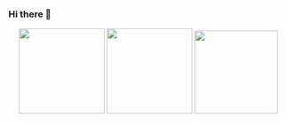 ### Hi there 👋

<!-- **rizkianakbar/rizkianakbar** is a ✨ _special_ ✨ repository because its `README.md` (this file) appears on your GitHub profile.

Here are some ideas to get you started:

- 🔭 I’m currently working on ...
- 🌱 I’m currently learning ...
- 👯 I’m looking to collaborate on ...
- 🤔 I’m looking for help with ...
- 💬 Ask me about ...
- 📫 How to reach me: ...
- 😄 Pronouns: ...
- ⚡ Fun fact: ... -->


<!-- ![Rizkianakbar's GitHub stats](https://github-readme-stats.vercel.app/api?username=rizkianakbar&show_icons=true&count_private=true&border_color=gray&theme=dark&title_color=FF0000&icon_color=FF0000) -->
<div align="center">
  <img height="154" src="https://github-readme-stats.vercel.app/api?username=rizkianakbar&show_icons=true&count_private=true&border_color=gray&theme=dark&title_color=FF0000&icon_color=FF0000" />
  <img height="154" src="https://github-readme-stats.vercel.app/api/top-langs/?username=rizkianakbar&layout=compact&border_color=gray&theme=dark&title_color=FF0000&icon_color=FF0000&langs_count=9" />
  <img height="150" src="https://github-readme-stats.vercel.app/api/wakatime?username=rizkianakbar&border_color=gray&theme=dark&title_color=FF0000&icon_color=FF0000&layout=compact&langs_count=6&v=2 " />
</div>

